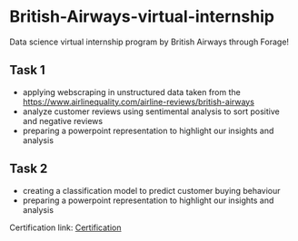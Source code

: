 # British-Airways-virtual-internship
Data science virtual internship program by British Airways through Forage!

## Task 1
- applying webscraping in unstructured data taken from the https://www.airlinequality.com/airline-reviews/british-airways
- analyze customer reviews using sentimental analysis to sort positive and negative reviews
- preparing a powerpoint representation to highlight our insights and analysis
  
## Task 2
- creating a classification model to predict customer buying behaviour
- preparing a powerpoint representation to highlight our insights and analysis

Certification link: [Certification](https://forage-uploads-prod.s3.amazonaws.com/completion-certificates/tMjbs76F526fF5v3G/NjynCWzGSaWXQCxSX_tMjbs76F526fF5v3G_xeGGEHbx5xq52NnJc_1741485892275_completion_certificate.pdf)

